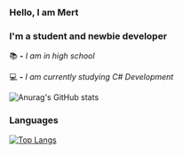 ### Hello, I am Mert

### I'm a student and newbie developer

 📚 **-** *I am in high school*
 
 💻 **-** *I am currently studying C# Development*

![Anurag's GitHub stats](https://github-readme-stats.vercel.app/api?username=mertmzzx&show_icons=true&theme=dark)

### Languages
[![Top Langs](https://github-readme-stats.vercel.app/api/top-langs/?username=anuraghazra&layout=compact)](https://github.com/anuraghazra/github-readme-stats)
